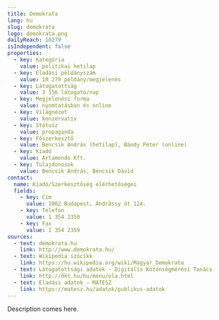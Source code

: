 ```yaml
---
title: Demokrata
lang: hu
slug: demokrata
logo: demokrata.png
dailyReach: 10279
isIndependent: false
properties:
  - key: Kategória
    value: politikai hetilap
  - key: Eladási példányszám
    value: 10 279 példány/megjelenés
  - key: Látogatottság
    value: 3 156 látogató/nap
  - key: Megjelenési forma
    value: nyomtatásban és online
  - key: Világnézet
    value: konzervatív
  - key: Státusz
    value: propaganda
  - key: Főszerkesztő
    value: Bencsik András (hetilap), Bándy Péter (online)
  - key: Kiadó
    value: Artamondo Kft.
  - key: Tulajdonosok
    value: Bencsik András, Bencsik Dávid
contact:
  name: Kiadó/Szerkesztőség elérhetőségei
  fields:
    - key: Cím
      value: 1062 Budapest, Andrássy út 124.
    - key: Telefon
      value: 1 354 2350
    - key: Fax
      value: 1 354 2359
sources:
  - text: demokrata.hu
    link: http://www.demokrata.hu/
  - text: Wikipedia szócikk
    link: https://hu.wikipedia.org/wiki/Magyar_Demokrata
  - text: Látogatottsági adatok - Digitális Közönségmérési Tanács
    link: http://dkt.hu/hu/menu/ola.html
  - text: Eladási adatok - MATESZ
    link: https://matesz.hu/adatok/publikus-adatok
---
```


Description comes here.